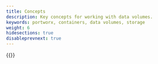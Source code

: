 ```yaml
---
title: Concepts
description: Key concepts for working with data volumes.
keywords: portworx, containers, data volumes, storage
weight: 6
hidesections: true
disableprevnext: true
---
```


{{<homelist series="concepts">}}